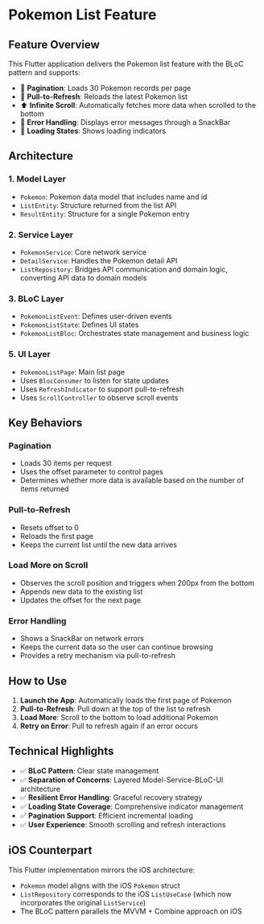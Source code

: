 # Pokemon List Feature

## Feature Overview

This Flutter application delivers the Pokemon list feature with the BLoC pattern and supports:

- 📱 **Pagination**: Loads 30 Pokemon records per page
- 🔄 **Pull-to-Refresh**: Reloads the latest Pokemon list
- ⬆️ **Infinite Scroll**: Automatically fetches more data when scrolled to the bottom
- 🎯 **Error Handling**: Displays error messages through a SnackBar
- 🔄 **Loading States**: Shows loading indicators

## Architecture

### 1. Model Layer
- `Pokemon`: Pokemon data model that includes name and id
- `ListEntity`: Structure returned from the list API
- `ResultEntity`: Structure for a single Pokemon entry

### 2. Service Layer
- `PokemonService`: Core network service
- `DetailService`: Handles the Pokemon detail API
- `ListRepository`: Bridges API communication and domain logic, converting API data to domain models

### 3. BLoC Layer
- `PokemonListEvent`: Defines user-driven events
- `PokemonListState`: Defines UI states
- `PokemonListBloc`: Orchestrates state management and business logic

### 5. UI Layer
- `PokemonListPage`: Main list page
- Uses `BlocConsumer` to listen for state updates
- Uses `RefreshIndicator` to support pull-to-refresh
- Uses `ScrollController` to observe scroll events

## Key Behaviors

### Pagination
- Loads 30 items per request
- Uses the offset parameter to control pages
- Determines whether more data is available based on the number of items returned

### Pull-to-Refresh
- Resets offset to 0
- Reloads the first page
- Keeps the current list until the new data arrives

### Load More on Scroll
- Observes the scroll position and triggers when 200px from the bottom
- Appends new data to the existing list
- Updates the offset for the next page

### Error Handling
- Shows a SnackBar on network errors
- Keeps the current data so the user can continue browsing
- Provides a retry mechanism via pull-to-refresh

## How to Use

1. **Launch the App**: Automatically loads the first page of Pokemon
2. **Pull-to-Refresh**: Pull down at the top of the list to refresh
3. **Load More**: Scroll to the bottom to load additional Pokemon
4. **Retry on Error**: Pull to refresh again if an error occurs

## Technical Highlights

- ✅ **BLoC Pattern**: Clear state management
- ✅ **Separation of Concerns**: Layered Model-Service-BLoC-UI architecture
- ✅ **Resilient Error Handling**: Graceful recovery strategy
- ✅ **Loading State Coverage**: Comprehensive indicator management
- ✅ **Pagination Support**: Efficient incremental loading
- ✅ **User Experience**: Smooth scrolling and refresh interactions

## iOS Counterpart

This Flutter implementation mirrors the iOS architecture:
- `Pokemon` model aligns with the iOS `Pokemon` struct
- `ListRepository` corresponds to the iOS `ListUseCase` (which now incorporates the original `ListService`)
- The BLoC pattern parallels the MVVM + Combine approach on iOS
